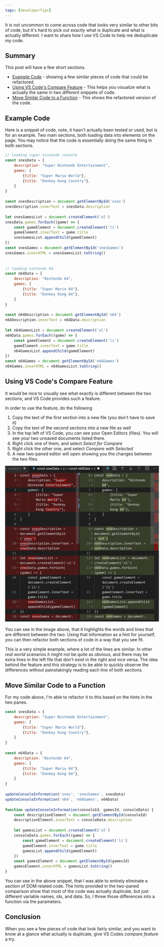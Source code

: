 ```yaml
---
tags: [developerTips]
---
```


It is not uncommon to come across code that looks very similar to other bits of code, but it's hard to pick out exactly what is duplicate and what is actually different.  I want to share how I use VS Code to help me deduplicate my code.

## Summary

This post will have a few short sections.

- [Example Code](#example-code) - showing a few similar pieces of code that could be refactored.
- [Using VS Code's Compare Feature](#using-vs-codes-compare-feature) - This helps you visualize what is actually the same in two different snippets of code.
- [Move Similar Code to a Function](#move-similar-code-to-a-function) - This shows the refactored version of the code.

## Example Code

Here is a snippet of code, note, it hasn't actually been tested or used, but is for an example.  Two main sections, both loading data into elements on the page.  You may notice that the code is essentially doing the same thing in both sections.

```js
// loading super nintendo console
const snesData = {
    description: "Super Nintendo Entertainment",
    games: [
        {title: "Super Mario World"},
        {title: "Donkey Kong Country"},
    ]
}

const snesDescription = document.getElementById('snes')
snesDescription.innerText = snesData.description

let snesGamesList = document.createElement('ul')
snesData.games.forEach((game) => {
    const gameElement = document.createElement('li')
    gameElement.innerText = game.title
    snesGamesList.appendChild(gameElement)
})
const snesGames = document.getElementById('snesGames')
snesGames.innerHTML = snesGamesList.toString()


// loading nintendo 64
const n64Data = {
    description: "Nintendo 64",
    games: [
        {title: "Super Mario 64"},
        {title: "Donkey Kong 64"},
    ]
}

const n64Description = document.getElementById('n64')
n64Description.innerText = n64Data.description

let n64GamesList = document.createElement('ul')
n64Data.games.forEach((game) => {
    const gameElement = document.createElement('li')
    gameElement.innerText = game.title
    n64GamesList.appendChild(gameElement)
})
const n64Games = document.getElementById('n64Games')
n64Games.innerHTML = n64GamesList.toString()
```

## Using VS Code's Compare Feature

It would be nice to visually see what exactly is different between the two sections, and VS Code provides such a feature.

In order to use the feature, do the following
1. Copy the text of the first section into a new file (you don't have to save it)
1. Copy the text of the second sections into a new file as well
1. In the top left of VS Code, you can see your Open Editors (files).  You will see your two unsaved documents listed there.
1. Right click one of them, and select _Select for Compare_
1. Right click the other one, and select _Compare with Selected_
1. A new two-paned editor will open showing you the changes between the two files.

![A two paned window showing differences of text between the two](/images/fileCompare.PNG)

You can see in the image above, that it highlights the words and lines that are different between the two.  Using that information as a hint for yourself, you can then refactor both sections of code in a way that you see fit.

This is a very simple example, where a lot of the lines are similar.  In other _real world_ scenarios it might not be quite as obvious, and there may be extra lines in the left file that don't exist in the right and vice versa.  The idea behind the feature and this strategy is to be able to quickly observe the differences without painstakingly reading each line of both sections.

## Move Similar Code to a Function

For my code above, I'm able to refactor it to this based on the hints in the two panes.

```js
const snesData = {
    description: "Super Nintendo Entertainment",
    games: [
        {title: "Super Mario World"},
        {title: "Donkey Kong Country"},
    ]
}

const n64Data = {
    description: "Nintendo 64",
    games: [
        {title: "Super Mario 64"},
        {title: "Donkey Kong 64"},
    ]
}

updateConsoleInformation('snes', 'snesGames', snesData)
updateConsoleInformation('n64', 'n64Games', n64Data)

function updateConsoleInformation(consoleId, gamesId, consoleData) {
    const descriptionElement = document.getElementById(consoleId)
    descriptionElement.innerText = consoleData.description

    let gamesList = document.createElement('ul')
    consoleData.games.forEach((game) => {
        const gameElement = document.createElement('li')
        gameElement.innerText = game.title
        gamesList.appendChild(gameElement)
    })
    const gamesElement = document.getElementById(gamesId)
    gamesElement.innerHTML = gamesList.toString()
}
```

You can see in the above snippet, that I was able to entirely eliminate a section of DOM related code.  The hints provided in the two-paned comparison show that most of the code was actually duplicate, but just different variable names, ids, and data.  So, I threw those differences into a function via the parameters.

## Conclusion

When you see a few pieces of code that look fairly similar, and you want to know at a glance what actually is duplicate, give VS Codes _compare feature_ a try.